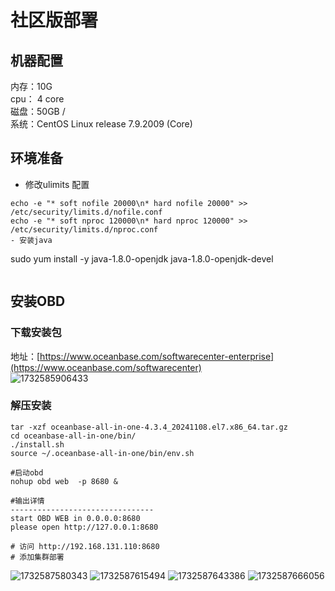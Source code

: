 # 社区版部署

## 机器配置
内存：10G     
cpu： 4 core     
磁盘：50GB    /        
系统：CentOS Linux release 7.9.2009 (Core)

## 环境准备
- 修改ulimits 配置
```
echo -e "* soft nofile 20000\n* hard nofile 20000" >> /etc/security/limits.d/nofile.conf
echo -e "* soft nproc 120000\n* hard nproc 120000" >> /etc/security/limits.d/nproc.conf
- 安装java
```
sudo yum install -y java-1.8.0-openjdk java-1.8.0-openjdk-devel
```
```
## 安装OBD

### 下载安装包    
地址：[https://www.oceanbase.com/softwarecenter-enterprise](https://www.oceanbase.com/softwarecenter)     
![1732585906433](https://github.com/user-attachments/assets/4c3393eb-4622-4b1d-84df-047db85d4122)


### 解压安装
```
tar -xzf oceanbase-all-in-one-4.3.4_20241108.el7.x86_64.tar.gz
cd oceanbase-all-in-one/bin/
./install.sh
source ~/.oceanbase-all-in-one/bin/env.sh

#启动obd
nohup obd web  -p 8680 &

#输出详情
--------------------------------
start OBD WEB in 0.0.0.0:8680
please open http://127.0.0.1:8680

# 访问 http://192.168.131.110:8680
# 添加集群部署
```
![1732587580343](https://github.com/user-attachments/assets/b48bb761-ee69-4002-b1a3-872c8ba871ba)
![1732587615494](https://github.com/user-attachments/assets/903d1c69-dea7-4bab-a6c0-cc214b7fc237)
![1732587643386](https://github.com/user-attachments/assets/e6a7e44b-f5f7-436f-9ce6-b59a2673c13c)
![1732587666056](https://github.com/user-attachments/assets/c4c02043-173f-47da-a285-71c8aaf042b1)
